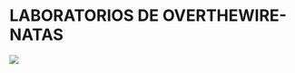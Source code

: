 # LABORATORIOS DE OVERTHEWIRE-NATAS
![](https://www.google.com/imgres?q=overthewire%20natas&imgurl=https%3A%2F%2Fmiro.medium.com%2Fv2%2Fresize%3Afit%3A1400%2F1*3_D80pZpTAfyJWdNYRX_iQ.png&imgrefurl=https%3A%2F%2Frootissh.in%2Foverthewire-wargames-natas-level-1-15-walkthrough-7a737a0c74da&docid=kC5TD1chG5OOkM&tbnid=AbDWZ4Yi8muinM&vet=12ahUKEwjnstqe0K-QAxUMXEEAHXS-D-YQM3oECGAQAA..i&w=1400&h=783&hcb=2&ved=2ahUKEwjnstqe0K-QAxUMXEEAHXS-D-YQM3oECGAQAA)
